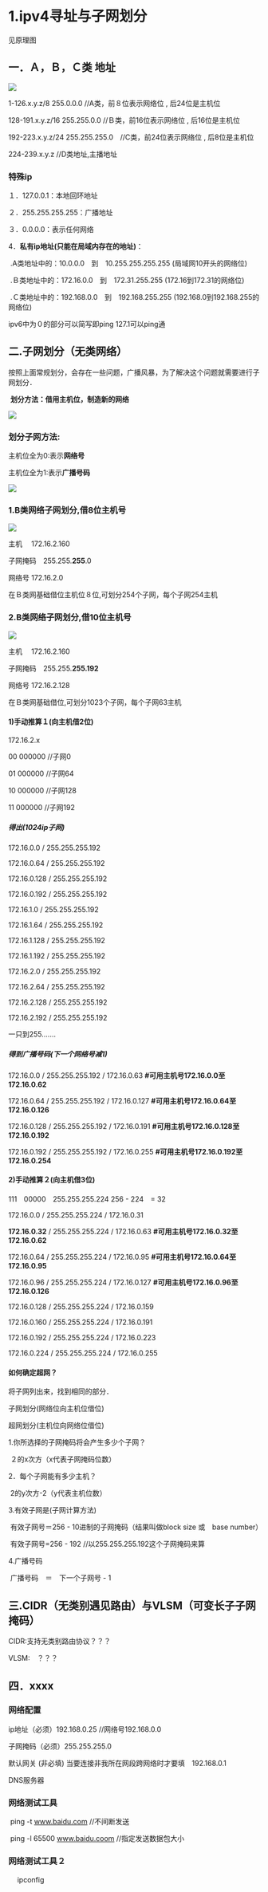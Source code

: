 # 1.ipv4寻址与子网划分

见原理图

## 一．Ａ，Ｂ，Ｃ类	地址

![](img/net-1.png)

1-126.x.y.z/8	255.0.0.0		//A类，前８位表示网络位	, 	后24位是主机位

128-191.x.y.z/16		255.255.0.0	//Ｂ类，前16位表示网络位	, 	后16位是主机位

192-223.x.y.z/24		255.255.255.0　//C类，前24位表示网络位	, 	后8位是主机位

224-239.x.y.z	//D类地址,主播地址

### 特殊ip

１．127.0.0.1：本地回环地址

２．255.255.255.255：广播地址

３．0.0.0.0：表示任何网络

4．**私有ip地址(只能在局域内存在的地址)**：

​		.A类地址中的：10.0.0.0　到　10.255.255.255.255	(局域网10开头的网络位)

​		.Ｂ类地址中的：172.16.0.0　到　172.31.255.255	(172.16到172.31的网络位)

​		.Ｃ类地址中的：192.168.0.0　到　192.168.255.255	(192.168.0到192.168.255的网络位)

ipv6中为０的部分可以简写即ping 127.1可以ping通



## 二.子网划分（无类网络）

​		按照上面常规划分，会存在一些问题，广播风暴，为了解决这个问题就需要进行子网划分．

​		**划分方法：借用主机位，制造新的网络**

![](img/net-2.png)

### 划分子网方法:

主机位全为0:表示**网络号**

主机位全为1:表示**广播号码**

![](img/net-5.png)

### **1.B类网络子网划分,借8位主机号**

![](img/net-3.png)

主机　		172.16.2.160

子网掩码　255.255.**255**.0

网络号		172.16.2.0

在Ｂ类网基础借位主机位８位,可划分254个子网，每个子网254主机

### **2.B类网络子网划分,借10位主机号**

![](img/net-4.png)

主机　		172.16.2.160

子网掩码　255.255.**255.192**

网络号		172.16.2.128

在Ｂ类网基础借位,可划分1023个子网，每个子网63主机

#### 1)手动推算１(向主机借2位)

172.16.2.x

00 000000		//子网0

01 000000		//子网64

10 000000		//子网128

11 000000		//子网192

##### 得出(1024ip子网)

172.16.0.0	/	255.255.255.192

172.16.0.64	/	255.255.255.192

172.16.0.128	/	255.255.255.192

172.16.0.192	/	255.255.255.192



172.16.1.0	/	255.255.255.192

172.16.1.64	/	255.255.255.192

172.16.1.128	/	255.255.255.192

172.16.1.192	/	255.255.255.192



172.16.2.0	/	255.255.255.192

172.16.2.64	/	255.255.255.192

172.16.2.128	/	255.255.255.192

172.16.2.192	/	255.255.255.192

一只到255.......

##### 得到广播号码(下一个网络号减1)

172.16.0.0	/	255.255.255.192	/	172.16.0.63						**#可用主机号172.16.0.0至172.16.0.62**

172.16.0.64	/	255.255.255.192	/	172.16.0.127					**#可用主机号172.16.0.64至172.16.0.126**

172.16.0.128	/	255.255.255.192	/	172.16.0.191				  **#可用主机号172.16.0.128至172.16.0.192**

172.16.0.192	/	255.255.255.192	/	172.16.0.255					**#可用主机号172.16.0.192至172.16.0.254**

#### 2)手动推算２(向主机借3位)

111　00000　255.255.255.224	256 - 224　= 32

172.16.0.0	/	255.255.255.224	/	172.16.0.31

**172.16.0.32**	/	255.255.255.224	/	172.16.0.63						**#可用主机号172.16.0.32至172.16.0.62**

172.16.0.64	/	255.255.255.224	/	172.16.0.95						**#可用主机号172.16.0.64至172.16.0.95**

172.16.0.96	/	255.255.255.224	/	172.16.0.127					  **#可用主机号172.16.0.96至172.16.0.126**

172.16.0.128	/	255.255.255.224	/	172.16.0.159

172.16.0.160	/	255.255.255.224	/	172.16.0.191

172.16.0.192	/	255.255.255.224	/	172.16.0.223

172.16.0.224	/	255.255.255.224	/	172.16.0.255

#### 如何确定超网？

将子网列出来，找到相同的部分．

子网划分(网络位向主机位借位)

超网划分(主机位向网络位借位)



1.你所选择的子网掩码将会产生多少个子网？

​		２的x次方（x代表子网掩码位数）

2．每个子网能有多少主机？

​		2的y次方-2（y代表主机位数）

3.有效子网是(子网计算方法)

​		有效子网号＝256 - 10进制的子网掩码（结果叫做block size 或　base number）

​        有效子网号=256 - 192   //以255.255.255.192这个子网掩码来算

4.广播号码

​		广播号码　＝　下一个子网号 - 1

## 三.CIDR（无类别遇见路由）与VLSM（可变长子子网掩码）

CIDR:支持无类别路由协议？？？

VLSM:　？？？

## 四．xxxx

### 网络配置

ip地址（必须）192.168.0.25			//网络号192.168.0.0

子网掩码（必须）255.255.255.0

默认网关 (非必填) 当要连接非我所在网段跨网络时才要填　192.168.0.1

DNS服务器

### 网络测试工具

​	ping -t www.baidu.com	//不间断发送

​	ping -l 65500 www.baidu.coom  //指定发送数据包大小

### 网络测试工具２

​	　ipconfig